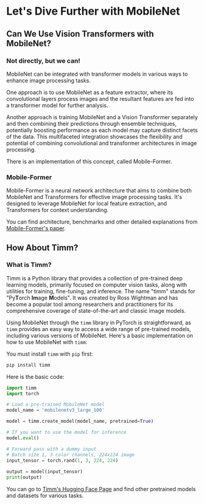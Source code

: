 ﻿# Let's Dive Further with MobileNet
## Can We Use Vision Transformers with MobileNet?
### Not directly, but we can!
MobileNet can be integrated with transformer models in various ways to enhance image processing tasks. 

One approach is to use MobileNet as a feature extractor, where its convolutional layers process images and the resultant features are fed into a transformer model for further analysis.

Another approach is training MobileNet and a Vision Transformer separately and then combining their predictions through ensemble techniques, potentially boosting performance as each model may capture distinct facets of the data. This multifaceted integration showcases the flexibility and potential of combining convolutional and transformer architectures in image processing.

There is an implementation of this concept, called Mobile-Former.

### Mobile-Former
Mobile-Former is a neural network architecture that aims to combine both MobileNet and Transformers for effective image processing tasks. It's designed to leverage MobileNet for local feature extraction, and Transformers for context understanding.

You can find architecture, benchmarks and other detailed explanations from [Mobile-Former's paper](https://arxiv.org/abs/2108.05895).

## How About Timm?
### What is Timm?
Timm is a Python library that provides a collection of pre-trained deep learning models, primarily focused on computer vision tasks, along with utilities for training, fine-tuning, and inference. The name "timm" stands for "Py**T**orch **Im**age **M**odels". It was created by Ross Wightman and has become a popular tool among researchers and practitioners for its comprehensive coverage of state-of-the-art and classic image models.

Using MobileNet through the `timm` library in PyTorch is straightforward, as `timm` provides an easy way to access a wide range of pre-trained models, including various versions of MobileNet. Here's a basic implementation on how to use MobileNet with `timm`:

You must install `timm` with `pip` first:
```python 
pip install timm
```
Here is the basic code:
```python
import timm 
import torch 

# Load a pre-trained MobileNet model 
model_name = 'mobilenetv3_large_100'  

model = timm.create_model(model_name, pretrained=True) 

# If you want to use the model for inference 
model.eval() 

# Forward pass with a dummy input 
# Batch size 1, 3 color channels, 224x224 image
input_tensor = torch.rand(1, 3, 224, 224)
 
output = model(input_tensor) 
print(output)
```
You can go to [Timm's Hugging Face Page](https://huggingface.co/timm) and find other pretrained models and datasets for various tasks.
